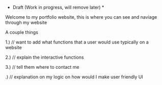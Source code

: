 * Draft (Work in progress, will remove later) *



Welcome to my portfolio website, this is where you can see and naviage through my website 

A couple things 

1.) // want to add what functions that a user would use typically on a website 

2.) // explain the interactive functions 

3.) // tell them where to contact me 



.) // explanation on my logic on how would I make user friendly UI



